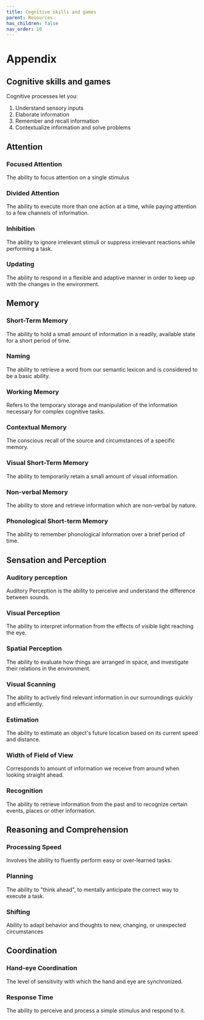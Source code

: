 ```yaml
---
title: Cognitive skills and games 
parent: Resources
has_children: false
nav_order: 10
---
```


# Appendix

## Cognitive skills and games 

Cognitive processes let you:
1. Understand sensory inputs
2. Elaborate information
3. Remember and recall information
4. Contextualize information and solve problems

## Attention

### Focused Attention
The ability to focus attention on a single stimulus

### Divided Attention
The ability to execute more than one action at a time, while paying attention to a few channels of information.

### Inhibition
The ability to ignore irrelevant stimuli or suppress irrelevant reactions while performing a task.

### Updating
The ability to respond in a flexible and adaptive manner in order to keep up with the changes in the environment.

## Memory

### Short-Term Memory
The ability to hold a small amount of information in a readily, available state for a short period of time.

### Naming
The ability to retrieve a word from our semantic lexicon and is considered to be a basic ability.

### Working Memory
Refers to the temporary storage and manipulation of the information necessary for complex cognitive tasks.

### Contextual Memory
The conscious recall of the source and circumstances of a specific memory.

### Visual Short-Term Memory
The ability to temporarily retain a small amount of visual information.

### Non-verbal Memory
The ability to store and retrieve information which are non-verbal by nature.

### Phonological Short-term Memory
The ability to remember phonological information over a brief period of time.

## Sensation and Perception

### Auditory perception
Auditory Perception is the ability to perceive and understand the difference between sounds.

### Visual Perception
The ability to interpret information from the effects of visible light reaching the eye.

### Spatial Perception
The ability to evaluate how things are arranged in space, and investigate their relations in the environment.

### Visual Scanning
The ability to actively find relevant information in our surroundings quickly and efficiently.

### Estimation
The ability to estimate an object's future location based on its current speed and distance.

### Width of Field of View
Corresponds to amount of information we receive from around when looking straight ahead.

### Recognition
The ability to retrieve information from the past and to recognize certain events, places or other information.

## Reasoning and Comprehension

### Processing Speed
Involves the ability to fluently perform easy or over-learned tasks.

### Planning
The ability to "think ahead", to mentally anticipate the correct way to execute a task.

### Shifting
Ability to adapt behavior and thoughts to new, changing, or unexpected circumstances

## Coordination

### Hand-eye Coordination
The level of sensitivity with which the hand and eye are synchronized.

### Response Time
The ability to perceive and process a simple stimulus and respond to it.



